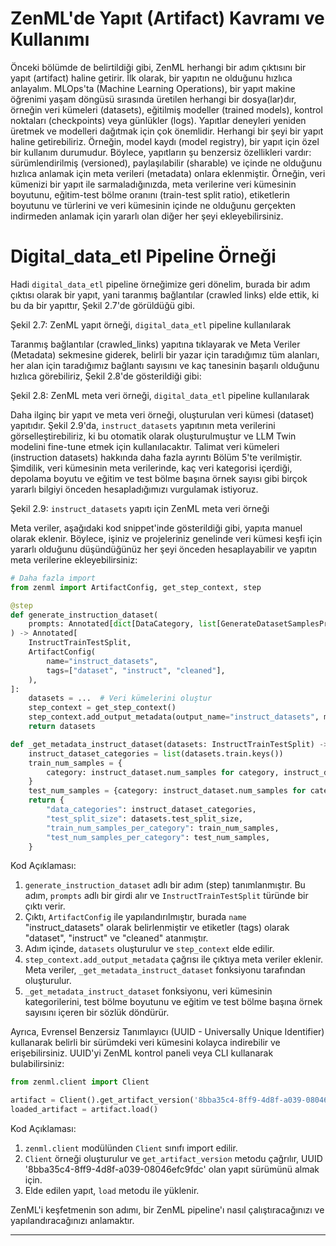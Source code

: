 # ZenML'de Yapıt (Artifact) Kavramı ve Kullanımı

Önceki bölümde de belirtildiği gibi, ZenML herhangi bir adım çıktısını bir yapıt (artifact) haline getirir. İlk olarak, bir yapıtın ne olduğunu hızlıca anlayalım. MLOps'ta (Machine Learning Operations), bir yapıt makine öğrenimi yaşam döngüsü sırasında üretilen herhangi bir dosya(lar)dır, örneğin veri kümeleri (datasets), eğitilmiş modeller (trained models), kontrol noktaları (checkpoints) veya günlükler (logs). Yapıtlar deneyleri yeniden üretmek ve modelleri dağıtmak için çok önemlidir. Herhangi bir şeyi bir yapıt haline getirebiliriz. Örneğin, model kaydı (model registry), bir yapıt için özel bir kullanım durumudur. Böylece, yapıtların şu benzersiz özellikleri vardır: sürümlendirilmiş (versioned), paylaşılabilir (sharable) ve içinde ne olduğunu hızlıca anlamak için meta verileri (metadata) onlara eklenmiştir. Örneğin, veri kümenizi bir yapıt ile sarmaladığınızda, meta verilerine veri kümesinin boyutunu, eğitim-test bölme oranını (train-test split ratio), etiketlerin boyutunu ve türlerini ve veri kümesinin içinde ne olduğunu gerçekten indirmeden anlamak için yararlı olan diğer her şeyi ekleyebilirsiniz.

# Digital_data_etl Pipeline Örneği

Hadi `digital_data_etl` pipeline örneğimize geri dönelim, burada bir adım çıktısı olarak bir yapıt, yani taranmış bağlantılar (crawled links) elde ettik, ki bu da bir yapıttır, Şekil 2.7'de görüldüğü gibi.

Şekil 2.7: ZenML yapıt örneği, `digital_data_etl` pipeline kullanılarak

Taranmış bağlantılar (crawled_links) yapıtına tıklayarak ve Meta Veriler (Metadata) sekmesine giderek, belirli bir yazar için taradığımız tüm alanları, her alan için taradığımız bağlantı sayısını ve kaç tanesinin başarılı olduğunu hızlıca görebiliriz, Şekil 2.8'de gösterildiği gibi:

Şekil 2.8: ZenML meta veri örneği, `digital_data_etl` pipeline kullanılarak

Daha ilginç bir yapıt ve meta veri örneği, oluşturulan veri kümesi (dataset) yapıtıdır. Şekil 2.9'da, `instruct_datasets` yapıtının meta verilerini görselleştirebiliriz, ki bu otomatik olarak oluşturulmuştur ve LLM Twin modelini fine-tune etmek için kullanılacaktır. Talimat veri kümeleri (instruction datasets) hakkında daha fazla ayrıntı Bölüm 5'te verilmiştir. Şimdilik, veri kümesinin meta verilerinde, kaç veri kategorisi içerdiği, depolama boyutu ve eğitim ve test bölme başına örnek sayısı gibi birçok yararlı bilgiyi önceden hesapladığımızı vurgulamak istiyoruz.

Şekil 2.9: `instruct_datasets` yapıtı için ZenML meta veri örneği

Meta veriler, aşağıdaki kod snippet'inde gösterildiği gibi, yapıta manuel olarak eklenir. Böylece, işiniz ve projeleriniz genelinde veri kümesi keşfi için yararlı olduğunu düşündüğünüz her şeyi önceden hesaplayabilir ve yapıtın meta verilerine ekleyebilirsiniz:

```python
# Daha fazla import
from zenml import ArtifactConfig, get_step_context, step

@step
def generate_instruction_dataset(
    prompts: Annotated[dict[DataCategory, list[GenerateDatasetSamplesPrompt]], "prompts"]
) -> Annotated[
    InstructTrainTestSplit,
    ArtifactConfig(
        name="instruct_datasets",
        tags=["dataset", "instruct", "cleaned"],
    ),
]:
    datasets = ...  # Veri kümelerini oluştur
    step_context = get_step_context()
    step_context.add_output_metadata(output_name="instruct_datasets", metadata=_get_metadata_instruct_dataset(datasets))
    return datasets

def _get_metadata_instruct_dataset(datasets: InstructTrainTestSplit) -> dict[str, Any]:
    instruct_dataset_categories = list(datasets.train.keys())
    train_num_samples = {
        category: instruct_dataset.num_samples for category, instruct_dataset in datasets.train.items()
    }
    test_num_samples = {category: instruct_dataset.num_samples for category, instruct_dataset in datasets.test.items()}
    return {
        "data_categories": instruct_dataset_categories,
        "test_split_size": datasets.test_split_size,
        "train_num_samples_per_category": train_num_samples,
        "test_num_samples_per_category": test_num_samples,
    }
```

Kod Açıklaması:

1. `generate_instruction_dataset` adlı bir adım (step) tanımlanmıştır. Bu adım, `prompts` adlı bir girdi alır ve `InstructTrainTestSplit` türünde bir çıktı verir.
2. Çıktı, `ArtifactConfig` ile yapılandırılmıştır, burada `name` "instruct_datasets" olarak belirlenmiştir ve etiketler (tags) olarak "dataset", "instruct" ve "cleaned" atanmıştır.
3. Adım içinde, `datasets` oluşturulur ve `step_context` elde edilir.
4. `step_context.add_output_metadata` çağrısı ile çıktıya meta veriler eklenir. Meta veriler, `_get_metadata_instruct_dataset` fonksiyonu tarafından oluşturulur.
5. `_get_metadata_instruct_dataset` fonksiyonu, veri kümesinin kategorilerini, test bölme boyutunu ve eğitim ve test bölme başına örnek sayısını içeren bir sözlük döndürür.

Ayrıca, Evrensel Benzersiz Tanımlayıcı (UUID - Universally Unique Identifier) kullanarak belirli bir sürümdeki veri kümesini kolayca indirebilir ve erişebilirsiniz. UUID'yi ZenML kontrol paneli veya CLI kullanarak bulabilirsiniz:

```python
from zenml.client import Client

artifact = Client().get_artifact_version('8bba35c4-8ff9-4d8f-a039-08046efc9fdc')
loaded_artifact = artifact.load()
```

Kod Açıklaması:

1. `zenml.client` modülünden `Client` sınıfı import edilir.
2. `Client` örneği oluşturulur ve `get_artifact_version` metodu çağrılır, UUID '8bba35c4-8ff9-4d8f-a039-08046efc9fdc' olan yapıt sürümünü almak için.
3. Elde edilen yapıt, `load` metodu ile yüklenir.

ZenML'i keşfetmenin son adımı, bir ZenML pipeline'ı nasıl çalıştıracağınızı ve yapılandıracağınızı anlamaktır.

---

